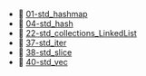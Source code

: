 * 📄 [01-std_hashmap](01-std_hashmap.md)
* 📄 [04-std_hash](04-std_hash.md)
* 📄 [22-std_collections_LinkedList](22-std_collections_LinkedList.md)
* 📄 [37-std_iter](37-std_iter.md)
* 📄 [38-std_slice](38-std_slice.md)
* 📄 [40-std_vec](40-std_vec.md)
